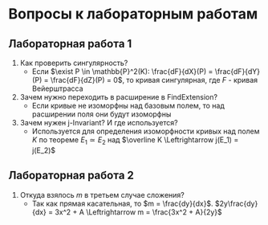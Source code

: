 # Вопросы к лабораторным работам

## Лабораторная работа 1

1. Как проверить сингулярность?
    - Если $\exist P \in \mathbb{P}^2(K): \frac{dF}{dX}(P) = \frac{dF}{dY}(P) = \frac{dF}{dZ}(P) = 0$, то кривая сингулярная, где $F$ - кривая Вейерштрасса
2. Зачем нужно переходить в расширение в FindExtension?
    - Если кривые не изоморфны над базовым полем, то над расширении поля они будут изоморфны
3. Зачем нужен j-Invariant? И где используется?
    - Используется для определения изоморфности кривых над полем $K$ по теореме $E_1 \simeq E_2$ над $\overline K \Leftrightarrow j(E_1) = j(E_2)$

## Лабораторная работа 2

1. Откуда взялось $m$ в третьем случае сложения?
    - Так как прямая касательная, то $m = \frac{dy}{dx}$. $2y\frac{dy}{dx} = 3x^2 + A \Leftrightarrow m = \frac{3x^2 + A}{2y}$

